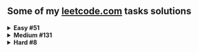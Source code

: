 ## Some of my [leetcode.com](https://leetcode.com) tasks solutions

<details>
<summary><b>Easy  #51</b></summary>

|Problem|Runtime(%)|Memory(%)|
|--|--|--|
|1. [Two Sum](/Easy/Two_sum/Solution.cs)| 67.26 | 42.44 |
|9. [Palindrome Number](/Easy/Palindrome_number/Solution.cs)| 47.54 | 95.65 |
|13. [Roman to Integer](/Easy/Roman_to_integer/Solution.cs)| 96.24 | 71.49 |
|14. [Longest Common Prefix](/Easy/Longest_common_prefix/Solution.cs)| 35.57 | 74.33 |
|20. [Valid Parentheses](/Easy/Valid_parentheses/Solution.cs)| 93.72 | 16.65 |
|21. [Merge Two Sorted Lists](/Easy/Merge_two_sorted_lists/Solution.cs)| 90.22 | 79.17 |
|26. [Remove Duplicates from Sorted Array](/Easy/Remove_duplicates_from_sorted_array/Solution.cs)| 68.42 | 32.7 |
|27. [Remove Element](/Easy/Remove_element/Solution.cs)| 79.75 | 54.59 |
|28. [Find the Index of the First Occurrence in a String](/Easy/Find_the_index_of_the_first_occurrence_in_a_string/Solution.cs)| 35.65 | 59.93 |
|66. [Plus One](/Easy/Plus_one/Solution.cs)| 76.84 | 72.62 |
|67. [Add Binary](/Easy/Add_binary/Solution.cs)| 57.49 | 55.99 |
|69. [Sqrt(x)](/Easy/Sqrt(x)/Solution.cs)| 81.47 | 36.86 |
|70. [Climbing Stairs](/Easy/Climbing_stairs/Solution.cs)| 82.33 | 11.25 |
|88. [Merge Sorted Array](/Easy/Merge_sorted_array/Solution.cs)| 64.63 | 52.22 |
|100. [Same Tree](/Easy/Same_tree/Solution.cs)| 76.82 | 25.43 |
|101. [Symmetric Tree](/Easy/Symmetric_tree/solution.py)| 53.70 | 64.94 |
|104. [Maximum Depth of Binary Tree](/Easy/Maximum_depth_of_binary_tree/Solution.cs)| 69.76 | 76.20 |
|118. [Pascals Triangle](/Easy/Pascals_triangle/Solution.cs)| 99.67 | 43.97 |
|121. [Best Time to Buy and Sell Stock](/Easy/Best_time_to_buy_and_sell_stock/Solution.cs)| 93.48 | 74.97 |
|125. [Valid Palindrome](/Easy/Valid_palindrome/Solution.cs)| 82.5 | 74.8 |
|141. [Linked List Cycle](/Easy/Linked_list_cycle/Solution.cs)| 87.84 | 68.78 |
|205. [Isomorphic Strings](/Easy/Isomorphic_strings/Solution.cs)| 89.28 | 85.83 |
|206. [Reverse Linked List](/Easy/Reverse_linked_list/Solution.cs)| 98.97 | 83.91 |
|225. [Implement Stack using Queues](/Easy/Implement_stack_using_queues/Solution.cs)| 94.84 | 54.52 |
|232. [Implement Queue using Stacks](/Easy/Implement_queue_using_stacks/Solution.cs)| 66.73 | 13.38 |
|258. [Add Digits](/Easy/Add_digits/Solution.cs)| 90.13 | 43.31 |
|345. [Reverse Vowels of a String](/Easy/Reverse_vowels_of_a_string/Solution.cs)| 85.11 | 96.7 |
|367. [Valid Perfect Square](/Easy/Valid_perfect_square/Solution.cs)| 51.05 | 99.77 |
|389. [Find the Difference](/Easy/Find_the_difference/Solution.cs)| 83.11 | 95.31 |
|392. [Is Subsequence](/Easy/Is_subsequence/Solution.cs)| 89 | 76.17 |
|543. [Diameter of Binary Tree](/Easy/Diameter_of_binary_tree/Solution.cs)| 25.59 | 27.43 |
|643. [Maximum Average Subarray 1](/Easy/Maximum_average_subarray_1/Solution.cs)| 55.7 | 78.38 |
|705. [Design HashSet](/Easy/Design_hashset/Solution.cs)| 41.45 | 31.58 |
|724. [Find Pivot Index](/Easy/Find_pivot_index/Solution.cs)| 97.95 | 38.31 |
|746. [Min Cost Climbing Stairs](/Easy/Min_cost_climbing_stairs/Solution.cs)| 73.65 | 67.81 |
|844. [Backspace String Compare](/Easy/Backspace_string_compare/Solution.cs)| 87.54 | 93.31 |
|905. [Sort Array By Parity](/Easy/Sort_array_by_parity/Solution.cs)| 91.68 | 83.29 |
|938. [Range Sum of BST](/Easy/Range_sum_of_bst/Solution.cs)| 28.39 | 21.35 |
|989. [Add to Array-Form of Integer](/Easy/Add_to_array-form_of_integer/Solution.cs)| 15.41 | 87.26 |
|1002. [Find Common Characters](/Easy/Find_common_characters/Solution.cs)| 79.12 | 89.01 |
|1071. [Greatest Common Divisor of Strings](/Easy/Greatest_common_divisor_of_strings/Solution.cs)| 89.49 | 35.43 |
|1122. [Relative Sort Array](/Easy/Relative_sort_array/Solution.cs)| 44.32 | 63.64 |
|1137. [N-th Tribonacci Number](/Easy/N-th_tribonacci_number/Solution.cs)| 99.14 | 32.76 |
|1331. [Rank Transform of an Array](/Easy/Rank_transform_of_an_array/solution.py)| 20.35 | 89.62 |
|1431. [Kids With the Greatest Number of Candies](/Easy/Kids_with_the_greatest_number_of_candies/Solution.cs)| 33.1 | 67.31 |
|1436. [Destination City](/Easy/Destination_city/Solution.cs)| 96.26 | 87.85 |
|1470. [Shuffle the Array](/Easy/Shuffle_the_array/Solution.cs)| 35.70 | 16.77 |
|1491. [Average Salary Excluding the Minimum and Maximum Salary](/Easy/Average_salary_excluding_the_minimum_and_maximum_salary/Solution.cs)| 83.88 | 37.83 |
|1523. [Count Odd Numbers in an Interval Range](/Easy/Count_odd_numbers_in_an_interval_range/Solution.cs)| 95.98 | 22.86 |
|1662. [Check If Two String Arrays are Equivalent](/Easy/Check_if_two_string_arrays_are_equivalent/Solution.cs)| 89.50 | 90.87 |
|1822. [Sign of the Product of an Array](/Easy/Sign_of_the_product_of_an_array/Solution.cs)| 38.78 | 26.62 |

</details>

<details>
<summary><b>Medium  #131</b></summary>

|Problem|Runtime(%)|Memory(%)|
|--|--|--|
|2. [Add Two Numbers](/Medium/Add_two_numbers/Solution.cs)| 93.51 | 68.17 |
|3. [Longest Substring Without Repeating Characters](/Medium/Longest_substring_without_repeating_characters/Solution.cs)| 39.18 | 58.86 |
|5. [Longest Palindromic Substring](/Medium/Longest_palindromic_substring/Solution.cs)| 44.30 | 65.33 |
|6. [Zigzag Conversion](/Medium/Zigzag_conversion/Solution.cs)| 93.4 | 77.81 |
|7. [Reverse Integer](/Medium/Reverse_integer/Solution.cs)| 71.22 | 72.83 |
|8. [String to Integer (atoi)](/Medium/String_to_integer_(atoi)/Solution.cs)| 50.32 | 74.75 |
|11. [Container With Most Water](/Medium/Container_with_most_water/Solution.cs)| 9.31 | 53.96 |
|12. [Integer to Roman](/Medium/Integer_to_roman/Solution.cs)| 65.4 | 53.06 |
|15. [3Sum](/Medium/3sum/Solution.cs)| 38.6 | 95.73 |
|17. [Letter Combinations of a Phone Number](/Medium/Letter_combinations_of_a_phone_number/Solution.cs)| 24.65 | 87.9 |
|19. [Remove Nth Node From End of List](/Medium/Remove_nth_node_from_end_of_list/Solution.cs)| 85.26 | 79.96 |
|22. [Generate Parentheses](/Medium/Generate_parentheses/Solution.cs)| 81.8 | 38.80 |
|29. [Divide Two Integers](/Medium/Divide_two_integers/Solution.cs)| 87.20 | 18.45 |
|33. [Search in Rotated Sorted Array](/Medium/Search_in_rotated_sorted_array/Solution.cs)| 92.35 | 65.58 |
|34. [Find First and Last Position of Element in Sorted Array](/Medium/Find_first_and_last_position_of_element_in_sorted_array/Solution.cs)| 64.79 | 19.95 |
|36. [Valid Sudoku](/Medium/Valid_sudoku/Solution.cs)| 96.89 | 80.88 |
|38. [Count and Say](/Medium/Count_and_say/Solution.cs)| 78.92 | 43.87 |
|40. [Combination Sum II](/Medium/Combination_sum_ii/Solution.cs)| 84.38 | 82.47 |
|43. [Multiply Strings](/Medium/Multiply_strings/Solution.cs)| 8.35 | 23.41 |
|46. [Permutations](/Medium/Permutations/Solution.cs)| 76 | 15.8 |
|48. [Rotate Image](/Medium/Rotate_image/Solution.cs)| 87.90 | 24.84 |
|49. [Group Anagrams](/Medium/Group_anagrams/Solution.cs)| 99.84 | 54.77 |
|53. [Maximum Subarray](/Medium/Maximum_subarray/Solution.cs)| 98.24 | 94.87 |
|54. [Spiral Matrix](/Medium/Spiral_matrix/Solution.cs)| 63.1 | 69.18 |
|61. [Rotate List](/Medium/Rotate_list/Solution.cs)| 82.72 | 64.05 |
|62. [Unique Paths](/Medium/Unique_paths/Solution.cs)| 94.99 | 80.87 |
|63. [Unique Paths II](/Medium/Unique_paths_ii/Solution.cs)| 86.72 | 55.28 |
|71. [Simplify Path](/Medium/Simplify_path/Solution.cs)| 75.51 | 29.9 |
|75. [Sort Colors](/Medium/Sort_colors/Solution.cs)| 67.48 | 86.96 |
|78. [Subsets](/Medium/Subsets/Solution.cs)| 39.44 | 88.91 |
|80. [Remove Duplicates from Sorted Array II](/Medium/Remove_duplicates_from_sorted_array_ii/Solution.cs)| 86.31 | 25.22 |
|92. [Reverse Linked List 2](/Medium/Reverse_linked_list_2/Solution.cs)| 95.25 | 81.51 |
|129. [Sum Root to Leaf Numbers](/Medium/Sum_root_to_leaf_numbers/Solution.cs)| 65.27 | 62.72 |
|131. [Palindrome Partitioning](/Medium/Palindrome_partitioning/Solution.cs)| 23.69 | 38.8 |
|133. [Clone Graph](/Medium/Clone_graph/Solution.cs)| 15.99 | 87.11 |
|143. [Reorder List](/Medium/Reorder_list/Solution.cs)| 91.77 | 95.15 |
|146. [LRU Cache](/Medium/Lru_cache/Solution.cs)| 38.56 | 80.39 |
|150. [Evaluate Reverse Polish Notation](/Medium/Evaluate_reverse_polish_notation/Solution.cs)| 89.19 | 38.16 |
|151. [Reverse Words in a String](/Medium/Reverse_words_in_a_string/Solution.cs)| 90.79 | 71.85 |
|155. [Min Stack](/Medium/Min_stack/Solution.cs)| 81.94 | 24.84 |
|165. [Compare Version Numbers](/Medium/Compare_version_numbers/Solution.cs)| 96.63 | 37.74 |
|179. [Largest Number](/Medium/Largest_number/Solution.cs)| 81.74 | 87.21 |
|189. [Rotate Array](/Medium/Rotate_array/Solution.cs)| 53.41 | 50.77 |
|207. [Course Schedule](/Medium/Course_schedule/Solution.cs)| 5.12 | 5.12 |
|208. [Implement Trie](/Medium/Implement_trie/Solution.cs)| 67.72 | 94.42 |
|210. [Course Schedule II](/Medium/Course_schedule_ii/Solution.cs)| 5.02 | 5.02 |
|211. [Design Add and Search Words Data Structure](/Medium/Design_add_and_search_words_data_structure/Solution.cs)| 90.66 | 74.45 |
|215. [Kth Largest Element in an Array](/Medium/Kth_largest_element_in_an_array/Solution.cs)| 67.8 | 54.78 |
|229. [Majority Element 2](/Medium/Majority_element_2/Solution.cs)| 98.72 | 52.56 |
|238. [Product of Array Except Self](/Medium/Product_of_array_except_self/Solution.cs)| 74.67 | 43.96 |
|300. [Longest Increasing Subsequence](/Medium/Longest_increasing_subsequence/Solution.cs)| 78.29 | 17.44 |
|316. [Remove Duplicate Letters](/Medium/Remove_duplicate_letters/Solution.cs)| 74.36 | 60.26 |
|328. [Odd Even Linked List](/Medium/Odd_even_linked_list/Solution.cs)| 86.71 | 46.4 |
|334. [Increasing Triplet Subsequence](/Medium/Increasing_triplet_subsequence/Solution.cs)| 70.61 | 85.16 |
|341. [Flatten Nested List Iterator](/Medium/Flatten_nested_list_iterator/Solution.cs)| 96.83 | 65.08 |
|347. [Top K Frequent Elements](/Medium/Top_k_frequent_elements/Solution.cs)| 74.73 | 54.83 |
|394. [Decode string](/Medium/Decode_string/Solution.cs)| 40.85 | 42.98 |
|443. [String Compression](/Medium/String_compression/Solution.cs)| 40.88 | 79.48 |
|451. [Sort Characters By Frequency](/Medium/Sort_characters_by_frequency/Solution.cs)| 95.53 | 75.98 |
|513. [Find Bottom Left Tree Value](/Medium/Find_bottom_left_tree_value/Solution.cs)| 46.15 | 82.69 |
|539. [Minimum Time Difference](/Medium/Minimum_time_difference/Solution.cs)| 74.36 | 69.23 |
|592. [Fraction Addition and Subtraction](/Medium/Fraction_addition_and_subtraction/Solution.cs)| 100.00 | 71.43 |
|623. [Add One Row to Tree](/Medium/Add_one_row_to_tree/Solution.cs)| 59.26 | 11.11 |
|648. [Replace Words](/Medium/Replace_words/Solution.cs)| 6.12 | 61.22 |
|649. [Dota2 Senate](/Medium/Dota2_senate/Solution.cs)| 99.65 | 92.98 |
|729. [My Calendar I](/Medium/My_calendar_i/Solution.cs)| 14.29 | 44.64 |
|731. [My Calendar II](/Medium/My_calendar_ii/Solution.cs)| 25.00 | 35.00 |
|735. [Asteroid Collision](/Medium/Asteroid_collision/Solution.cs)| 83.33 | 62.91 |
|739. [Daily Temperatures](/Medium/Daily_temperatures/Solution.cs)| 91.77 | 97.10 |
|787. [Cheapest Flights Within K Stops](/Medium/Cheapest_flights_within_k_stops/Solution.cs)| 98.67 | 94.67 |
|791. [Custom Sort String](/Medium/Custom_sort_string/Solution.cs)| 84.72 | 45.84 |
|792. [Number of Matching Subsequences](/Medium/Number_of_matching_subsequences/Solution.cs)| 91.3 | 26.9 |
|880. [Decoded String at Index](/Medium/Decoded_string_at_index/Solution.cs)| 77.78 | 83.3 |
|901. [Online Stock Span](/Medium/Online_stock_span/Solution.cs)| 56.48 | 97.22 |
|912. [Sort an Array](/Medium/Sort_an_array/Solution.cs)| 80.75 | 25.00 |
|930. [Binary Subarrays With Sum](/Medium/Binary_subarrays_with_sum/Solution.cs)| 7.69 | 83.33 |
|945. [Minimum Increment to Make Array Unique](/Medium/Minimum_increment_to_make_array_unique/Solution.cs)| 37.50 | 100 |
|950. [Reveal Cards In Increasing Order](/Medium/Reveal_cards_in_increasing_order/Solution.cs)| 84.21 | 21.05 |
|951. [Flip Equivalent Binary Trees](/Medium/Flip_equivalent_binary_trees/Solution.cs)| 80 | 83.72 |
|986. [Interval List Intersections](/Medium/Interval_list_intersections/Solution.cs)| 99.46 | 88.59 |
|1026. [Maximum Difference Between Node and Ancestor](/Medium/Maximum_difference_between_node_and_ancestor/Solution.cs)| 85.05 | 54.21 |
|1079. [Letter Tile Possibilities](/Medium/Letter_tile_possibilities/Solution.cs)| 60.87 | 93.48 |
|1110. [Delete Nodes And Return Forest](/Medium/Delete_nodes_and_return_forest/Solution.cs)| 21.98 | 71.43 |
|1143. [Longest Common Subsequence](/Medium/Longest_common_subsequence/Solution.cs)| 28.82 | 47.00 |
|1219. [Path with Maximum Gold](/Medium/Path_with_maximum_gold/Solution.cs)| 96.15 | 80.77 |
|1268. [Search Suggestions System](/Medium/Search_suggestions_system/Solution.cs)| 50 | 34.95 |
|1291. [Sequential Digits](/Medium/Sequential_digits/Solution.cs)| 100 | 42 |
|1325. [Delete Leaves With a Given Value](/Medium/Delete_leaves_with_a_given_value/Solution.cs)| 71.15 | 100 |
|1381. [Design a Stack With Increment Operation](/Medium/Design_a_stack_with_increment_operation/Solution.cs)| 66.18 | 75.00 |
|1396. [Design Underground System](/Medium/Design_underground_system/Solution.cs)| 100 | 19.44 |
|1405. [Longest Happy String](/Medium/Longest_happy_string/Solution.cs)| 37.04 | 48.15 |
|1456. [Maximum Number of Vowels in a Substring of Given Length](/Medium/Maximum_number_of_vowels_in_a_substring_of_given_length/Solution.cs)| 77.84 | 48.2 |
|1457. [Pseudo-Palindromic Paths in a Binary Tree](/Medium/Pseudo-palindromic_paths_in_a_binary_tree/Solution.cs)| 50.00 | 62.50 |
|1481. [Least Number of Unique Integers after K Removals](/Medium/Least_number_of_unique_integers_after_k_removals/Solution.cs)| 42.42 | 81.2 |
|1609. [Even Odd Tree](/Medium/Even_odd_tree/Solution.cs)| 51.52 | 36.36 |
|1647. [Minimum Deletions to Make Character Frequencies Unique](/Medium/Minimum_deletions_to_make_character_frequencies_unique/Solution.cs)| 71.1 | 53.62 |
|1653. [Minimum Deletions to Make String Balanced](/Medium/Minimum_deletions_to_make_string_balanced/Solution.cs)| 50.00 | 28.57 |
|1657. [Determine if Two Strings Are Close](/Medium/Determine_if_two_strings_are_close/Solution.cs)| 84.3 | 78.99 |
|1673. [Find the Most Competitive Subsequence](/Medium/Find_the_most_competitive_subsequence/Solution.cs)| 60.61 | 57.58 |
|1679. [Max Number of K-Sum Pairs](/Medium/Max_number_of_k-sum_pairs/Solution.cs)| 76.55 | 34.88 |
|1717. [Maximum Score From Removing Substrings](/Medium/Maximum_score_from_removing_substrings/Solution.cs)| 90.91 | 81.82 |
|1743. [Restore the Array From Adjacent Pairs](/Medium/Restore_the_array_from_adjacent_pairs/Solution.cs)| 100 | 50 |
|1750. [Minimum Length of String After Deleting Similar Ends](/Medium/Minimum_length_of_string_after_deleting_similar_ends/Solution.cs)| 75.00 | 75.00 |
|1754. [Largest Merge Of Two Strings](/Medium/Largest_merge_of_two_strings/Solution.cs)| 63.64 | 100 |
|1930. [Unique Length-3 Palindromic Subsequences](/Medium/Unique_length-3_palindromic_subsequences/Solution.cs)| 100 | 100 |
|1980. [Find Unique Binary String](/Medium/Find_unique_binary_string/Solution.cs)| 72 | 68 |
|2058. [Find the Minimum and Maximum Number of Nodes Between Critical Points](/Medium/Find_the_minimum_and_maximum_number_of_nodes_between_critical_points/Solution.cs)| 91.67 | 91.67 |
|2095. [Delete the Middle Node of a Linked List](/Medium/Delete_the_middle_node_of_a_linked_list/Solution.cs)| 98.61 | 38.05 |
|2096. [Step-By-Step Directions From a Binary Tree Node to Another](/Medium/Step-by-step_directions_from_a_binary_tree_node_to_another/Solution.cs)| 87.5 | 62.5 |
|2125. [Number of Laser Beams in a Bank](/Medium/Number_of_laser_beams_in_a_bank/Solution.cs)| 47.6 | 98.4 |
|2130. [Maximum Twin Sum of a Linked List](/Medium/Maximum_twin_sum_of_a_linked_list/Solution.cs)| 83.19 | 49.2 |
|2149. [Rearrange Array Elements by Sign](/Medium/Rearrange_array_elements_by_sign/Solution.cs)| 92.86 | 36.74 |
|2181. [Merge Nodes in Between Zeros](/Medium/Merge_nodes_in_between_zeros/Solution.cs)| 62.96 | 81.48 |
|2196. [Create Binary Tree From Descriptions](/Medium/Create_binary_tree_from_descriptions/Solution.cs)| 100 | 100 |
|2225. [Find Players With Zero or One Losses](/Medium/Find_players_with_zero_or_one_losses/Solution.cs)| 53.01 | 15.66 |
|2352. [Equal Row and Column Pairs](/Medium/Equal_row_and_column_pairs/Solution.cs)| 98.57 | 57.43 |
|2390. [Removing Stars From a String](/Medium/Removing_stars_from_a_string/Solution.cs)| 81.13 | 69.81 |
|2405. [Optimal Partition of String](/Medium/Optimal_partition_of_string/Solution.cs)| 99.6 | 50.39 |
|2483. [Minimum Penalty for a Shop](/Medium/Minimum_penalty_for_a_shop/Solution.cs)| 100 | 77.78 |
|2487. [Remove Nodes From Linked List](/Medium/Remove_nodes_from_linked_list/Solution.cs)| 78.87 | 22.53 |
|2491. [Divide Players Into Teams of Equal Skill](/Medium/Divide_players_into_teams_of_equal_skill/solution.py)| 46.90 | 31.15 |
|2583. [Kth Largest Sum in a Binary Tree](/Medium/Kth_largest_sum_in_a_binary_tree/Solution.cs)| 100 | 45.83 |
|2641. [Cousins in Binary Tree II](/Medium/Cousins_in_binary_tree_ii/Solution.cs)| 100 | 55.56 |
|2785. [Sort Vowels in a String](/Medium/Sort_vowels_in_a_string/Solution.cs)| 94 | 98 |
|2807. [Insert Greatest Common Divisors in Linked List](/Medium/Insert_greatest_common_divisors_in_linked_list/Solution.cs)| 39.87 | 5.7 |
|2816. [Double a Number Represented as a Linked List](/Medium/Double_a_number_represented_as_a_linked_list/Solution.cs)| 35.48 | 41.94 |
|2849. [Determine if a Cell Is Reachable at a Given Time](/Medium/Determine_if_a_cell_is_reachable_at_a_given_time/Solution.cs)| 92.38 | 91.43 |
|2870. [Minimum Number of Operations to Make Array Empty](/Medium/Minimum_number_of_operations_to_make_array_empty/Solution.cs)| 36.36 | 27.27 |
|2966. [Divide Array Into Arrays With Max Difference](/Medium/Divide_array_into_arrays_with_max_difference/Solution.cs)| 43.13 | 20.63 |
|2971. [Find Polygon With the Largest Perimeter](/Medium/Find_polygon_with_the_largest_perimeter/Solution.cs)| 95.6 | 15.38 |
|3016. [Minimum Number of Pushes to Type Word II](/Medium/Minimum_number_of_pushes_to_type_word_ii/Solution.cs)| 100.00 | 18.18 |

</details>

<details>
<summary><b>Hard  #8</b></summary>

|Problem|Runtime(%)|Memory(%)|
|--|--|--|
|4. [Median of Two Sorted Arrays](/Hard/Median_of_two_sorted_arrays/Solution.cs)| 93.30 | 69.77 |
|37. [Sudoku Solver](/Hard/Sudoku_solver/Solution.cs)| 40.66 | 73.86 |
|41. [First Missing Positive](/Hard/First_missing_positive/Solution.cs)| 59.81 | 65.83 |
|135. [Candy](/Hard/Candy/Solution.cs)| 91.7 | 91.7 |
|321. [Create Maximum Number](/Hard/Create_maximum_number/Solution.cs)| 25.00 | 8.33 |
|480. [Sliding Window Median](/Hard/Sliding_window_median/Solution.cs)| 6.45 | 67.74 |
|502. [IPO](/Hard/Ipo/Solution.cs)| 44.85 | 74.26 |
|1095. [Find in Mountain Array](/Hard/Find_in_mountain_array/Solution.cs)| 41.18 | 100 |

</details>
